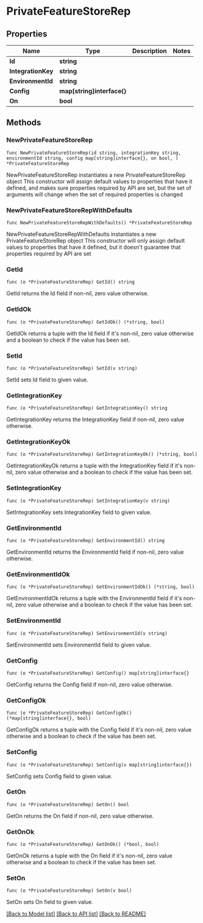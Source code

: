 # PrivateFeatureStoreRep

## Properties

Name | Type | Description | Notes
------------ | ------------- | ------------- | -------------
**Id** | **string** |  | 
**IntegrationKey** | **string** |  | 
**EnvironmentId** | **string** |  | 
**Config** | **map[string]interface{}** |  | 
**On** | **bool** |  | 

## Methods

### NewPrivateFeatureStoreRep

`func NewPrivateFeatureStoreRep(id string, integrationKey string, environmentId string, config map[string]interface{}, on bool, ) *PrivateFeatureStoreRep`

NewPrivateFeatureStoreRep instantiates a new PrivateFeatureStoreRep object
This constructor will assign default values to properties that have it defined,
and makes sure properties required by API are set, but the set of arguments
will change when the set of required properties is changed

### NewPrivateFeatureStoreRepWithDefaults

`func NewPrivateFeatureStoreRepWithDefaults() *PrivateFeatureStoreRep`

NewPrivateFeatureStoreRepWithDefaults instantiates a new PrivateFeatureStoreRep object
This constructor will only assign default values to properties that have it defined,
but it doesn't guarantee that properties required by API are set

### GetId

`func (o *PrivateFeatureStoreRep) GetId() string`

GetId returns the Id field if non-nil, zero value otherwise.

### GetIdOk

`func (o *PrivateFeatureStoreRep) GetIdOk() (*string, bool)`

GetIdOk returns a tuple with the Id field if it's non-nil, zero value otherwise
and a boolean to check if the value has been set.

### SetId

`func (o *PrivateFeatureStoreRep) SetId(v string)`

SetId sets Id field to given value.


### GetIntegrationKey

`func (o *PrivateFeatureStoreRep) GetIntegrationKey() string`

GetIntegrationKey returns the IntegrationKey field if non-nil, zero value otherwise.

### GetIntegrationKeyOk

`func (o *PrivateFeatureStoreRep) GetIntegrationKeyOk() (*string, bool)`

GetIntegrationKeyOk returns a tuple with the IntegrationKey field if it's non-nil, zero value otherwise
and a boolean to check if the value has been set.

### SetIntegrationKey

`func (o *PrivateFeatureStoreRep) SetIntegrationKey(v string)`

SetIntegrationKey sets IntegrationKey field to given value.


### GetEnvironmentId

`func (o *PrivateFeatureStoreRep) GetEnvironmentId() string`

GetEnvironmentId returns the EnvironmentId field if non-nil, zero value otherwise.

### GetEnvironmentIdOk

`func (o *PrivateFeatureStoreRep) GetEnvironmentIdOk() (*string, bool)`

GetEnvironmentIdOk returns a tuple with the EnvironmentId field if it's non-nil, zero value otherwise
and a boolean to check if the value has been set.

### SetEnvironmentId

`func (o *PrivateFeatureStoreRep) SetEnvironmentId(v string)`

SetEnvironmentId sets EnvironmentId field to given value.


### GetConfig

`func (o *PrivateFeatureStoreRep) GetConfig() map[string]interface{}`

GetConfig returns the Config field if non-nil, zero value otherwise.

### GetConfigOk

`func (o *PrivateFeatureStoreRep) GetConfigOk() (*map[string]interface{}, bool)`

GetConfigOk returns a tuple with the Config field if it's non-nil, zero value otherwise
and a boolean to check if the value has been set.

### SetConfig

`func (o *PrivateFeatureStoreRep) SetConfig(v map[string]interface{})`

SetConfig sets Config field to given value.


### GetOn

`func (o *PrivateFeatureStoreRep) GetOn() bool`

GetOn returns the On field if non-nil, zero value otherwise.

### GetOnOk

`func (o *PrivateFeatureStoreRep) GetOnOk() (*bool, bool)`

GetOnOk returns a tuple with the On field if it's non-nil, zero value otherwise
and a boolean to check if the value has been set.

### SetOn

`func (o *PrivateFeatureStoreRep) SetOn(v bool)`

SetOn sets On field to given value.



[[Back to Model list]](../README.md#documentation-for-models) [[Back to API list]](../README.md#documentation-for-api-endpoints) [[Back to README]](../README.md)


